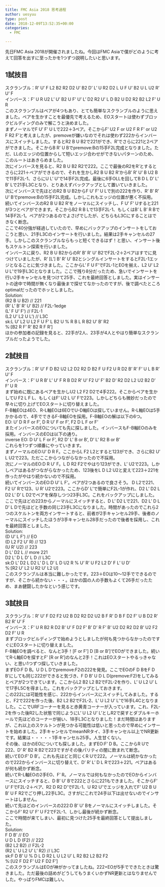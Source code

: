 ```yaml
---
title: FMC Asia 2018 思考過程
author: uesyuu
type: post
date: 2018-12-09T13:52:35+00:00
categories:
  - FMC

---
```

先日FMC Asia 2018が開催されましたね。今回はFMC Asiaで僕がどのように考えて回答を出すに至ったかを1つずつ説明したいと思います。

## 1試技目

スクランブル：R&#8217; U&#8217; F L2 B2 R2 D2 U&#8217; B2 D&#8217; L&#8217; U R2 D2 L U F U&#8217; B2 U L U2 R&#8217; U&#8217; F  
インバース：F&#8217; U R U2 L&#8217; U&#8217; B2 U F&#8217; U&#8217; L&#8217; D2 R2 U&#8217; L D B2 U D2 R2 B2 L2 F&#8217; U R  
このスクランブルはペアが4つもあり、とても簡単なスクランブルのように思えました。ペアを生かすことを最優先で考えるため、EOスタートは使わずブロックビルディングのみで解こうと決めました。  
まずノーマルでF U&#8217; F&#8217; U Lで222＋3ペア。そこからF&#8217; U2 F or U2 F R F&#8217; or U2 F R2 F&#8217;と考えましたが、premoveが嫌いなのでそれは使わず222からインバースにスイッチしました。するとR2 B U B2で221ができ、R&#8217;でさらに221と2ペアができました。そこからB R&#8217; U Bでpremove:Bの15手F2L完成となりました。ただ、LLのエッジの位置からして短いエッジ合わせができないパターンのため、このルートはあきらめました。  
次にインバースを見ると、R2 B U B2 R2で222。ここで最後のR2をR&#8217;とするとさらに221＋ペアができるので、それを生かしR2 B U B2 R&#8217;からB&#8217; R&#8217; U&#8217; B U2 Bで11手F2L-1、さらにU L&#8217; U&#8217;で14手F2L完成。最後に6手OLLを回してB D L D&#8217; L&#8217; B&#8217; Lで21手L3Cとなり、とりあえずバックアップとして置いていきました。  
次にインバースで先ほどのR2 B U B2からF U&#8217; F&#8217; U Lで別の222を作り、R&#8217; B&#8217; R&#8217; U&#8217; Bでpremove:Bの15手F2L完成。しかしこれもエッジの位置が悪く不採用。  
続いてインバースのR2 B U B2 R&#8217;をノーマルにスイッチし、F U&#8217; F&#8217; Uすると221が3つとペアができます。そこからB2 R B Lで13手F2L-1、もしくはB&#8217; L B&#8217; R Bで14手F2L-1。ペアが2つあるのでよさげでしたが、どちらもL3Cにすることはできなく断念。  
ここで40分強が経過していたので、早めにバックアップのインサートをしておこうと思い、21手L3Cのインサートを行いました。結果は2手キャンセルの27手。しかしこのスクランブルならもっと短くできるはず！と思い、インサート後もスケルトン探索を行いました。  
インバースに戻り、R2 B U B2からのR&#8217; B&#8217; R&#8217; U&#8217; B2でF2L-2＋2ペアはすでに見つけていましたが、R&#8217; [L&#8217;] B&#8217; R&#8217; U&#8217; B2とシングルインサートをするとF2L-1エッジとなることに気づきました。ここからL&#8217; F U F&#8217;でF2L-1とEOを揃え、L2 U&#8217; L2 U L&#8217;で19手L3Cとなりました。ここで残り8分だったため、急いでインサートを行い2手キャンセルを見つけて25手、これを最終回答としました。実はインサートの途中で時間が無くなり最後まで探せてなかったのですが、後で調べたところoptimalだったのでホッとしました。  
Solution:  
(R2 B U B2) // 221  
(R&#8217; L&#8217; B&#8217; R&#8217; U&#8217; B2) // F2L-1edge  
(L&#8217; F U&#8217; F&#8217;) // F2L-1  
(L2 U&#8217; L2 U L&#8217;) // L3C  
sk:L U&#8217; L2 U L2 F U F&#8217; L B2 U % R B L R B2 U&#8217; B&#8217; R2  
%:[B2 R F&#8217; R&#8217; B2 R F R&#8217;]  
ほかの参加者の記録を見ると、22手が2人、23手が4人とやはり簡単なスクランブルだったようでした。

## 2試技目

スクランブル：R&#8217; U&#8217; F D B2 U2 L2 D2 R2 D B2 F U F2 U R D2 B&#8217; R&#8217; F&#8217; U L B R&#8217; U&#8217; F  
インバース：F&#8217; U R B&#8217; L&#8217; U&#8217; F R B D2 R&#8217; U&#8217; F2 U&#8217; F&#8217; B2 D&#8217; R2 D2 L2 U2 B2 D&#8217; F&#8217; U R  
まず始めに既にあるペアを生かしU2 L2 F2 D2で4手222。そこからペアを生かしてU F2 L F L、もしくはF&#8217; U2 L U&#8217; Fで223。しかしどちらも微妙だったので早々に切り上げてEOスタートに切り替えました。  
F-B軸EOは4EO、R-L軸EOは6EOでU-D軸EOは探していません。R-L軸EOは5手かかるので、4手でできるF-B軸EOを採用。F-B軸EOの解は以下の6つ。  
EO: U&#8217; D R F or F&#8217;, D R U&#8217; F or F&#8217;, F2 D L F or F&#8217;  
またインバースのEOについても先に探しました。インバースもF-B軸EOのみを採用。インバースのEOは以下の通り。  
inverse EO: D U&#8217; L F or F&#8217;, R2 D&#8217; L&#8217; B or B&#8217;, D&#8217; L&#8217; R2 B or B&#8217;  
これらを1つずつ順番にやっていきます。  
まずノーマルのEO:U&#8217; D R F。ここからL F2 L2とすると123ができ、さらにB2 U&#8217; L U2で223。ただここからつながらなかったので不採用。  
次にノーマルのEO:D R U&#8217; F。L D R2 F2でやはり123ができ、L&#8217; U2で223。しかしペアはあるがつながらなかったため、123後をL D L2 U2と変えて223＋221を作ったがやはり続かないので不採用。  
続いてインバースのEO:D U&#8217; L F&#8217;。ペアが2つあるので良さそう。 D L2で221、F2 U&#8217; Rで123、U R&#8217; U2で223。ここからD&#8217; L&#8217;で簡単にF2L-1が作れ、D2 L&#8217; D2 L D2 L&#8217; D&#8217; L D2でペアを保存しつつ23手L3C。これをバックアップにしました。  
ここで先ほどの223からノーマルにスイッチすると、D L&#8217; D2 Lで221、D2 L&#8217; D L D&#8217; L Dで先ほどと手数の同じ23手L3Cになりました。時間があったのでこれら2つのスケルトンを両方インサートすると、前者が2手キャンセル29手、後者のノーマルにスイッチしたほうが3手キャンセル28手だったので後者を採用し、これを最終回答としました。  
Solution:  
(D U&#8217; L F&#8217;) // EO  
(D L2 F2 U&#8217; R) // 123  
(U R&#8217; U2) // 223  
D L&#8217; D2 L // more 221  
D2 L&#8217; D L D&#8217; L D // L3C  
sk:D L&#8217; D2 L D2 L&#8217; D L D&#8217; L D U2 R % U&#8217; R&#8217; U F2 L2 D&#8217; F L&#8217; U D&#8217;  
%:[R2 U&#8217; L2 U R2 U&#8217; L2 U]  
このスクランブルは本当に難しかったです。223＋EOは10～12手でできるのですが、そこから続かない・・・。ほかの国の人の手数もよくて26手だったため、まあ健闘したかなという感じです。

## 3試技目

スクランブル：R&#8217; U&#8217; F D2 F2 U2 B D2 R2 D2 U2 B F R&#8217; D B F D2 F&#8217; U B D2 R&#8217; B2 R&#8217; U&#8217; F  
インバース：F&#8217; U R B2 R D2 B&#8217; U&#8217; F D2 F&#8217; B&#8217; D&#8217; R F&#8217; B&#8217; U2 D2 R2 D2 B&#8217; U2 F2 D2 F&#8217; U R  
まずブロックビルディングで始めようとしましたが何も見つからなかったのですぐにEOスタートに切り替えました。  
F-B軸EOを調べると、なんと3手！[F or F&#8217;] D [B or B&#8217;]でEOができました。続いてR-L軸EOを探すとF&#8217; [R or R&#8217;]のなんと2手！これはEOスタートやるっきゃない、と思い1つずつ探していきました。  
まずEO:F D B。U D L Dでpremove:F2の222を発見。ここでEOのF D BをF D B&#8217;にしても同じ222ができると気づき、F D B&#8217; U D L D(premove:F2)をしてみるとペアが2つできています。ここからL2 B2 L2 B2でF2L-2を作り、L&#8217; U L2 U&#8217; Lで17手L5Cを得ました。これをバックアップとしておきます。  
この222には可能性を感じ、222からインバースにスイッチしてみました。すると、F2で222を作った後、B2 L2 B2でF2L-2、L&#8217; U L2 U&#8217; L&#8217;で16手L4Cとなりました。ここでURFコーナーを見ると赤黄青コーナーが入っています。これ、F2L-2を作った後R2した状態で同じようにL&#8217; U L2 U&#8217; L&#8217;としR2で戻すとダブルキーホールで先ほどのコーナーが揃い、18手L3Cとなりました！まだ時間はありますが、これ以上のスケルトンが見つかる可能性は低いと思ったので早めにインサートを始めました。2手キャンセルでmeanNRタイ、3手キャンセル以上でNR更新です。結果は・・・・・1手キャンセル25手。人生甘くない。  
その後、ほかのEOについても探しました。まずEO:F&#8217; D B。ここからR Uで222、D&#8217; R&#8217; B2 R B2で223ですがその後パリティの闇に飲まれて断念。  
続いてEO:F&#8217; D B&#8217;。これも先ほどと同じくR Uで222。ノーマルは続かなかったので222からインバースに切り替えて、D&#8217; R&#8217; L&#8217; D L Rで223＋221。ペアはあるが何も続かず断念。  
続いてR-L軸EOの2手EO、F&#8217; R。ノーマルでは何もなかったのでEOからインバースにスイッチすると、D B&#8217; U&#8217; Bで222とさらに221もできました。そこからF&#8217; U&#8217; FでF2L-2＋ペア、R2 D R2 D&#8217;でF2L-1、U R2 U&#8217;でエッジを入れてF&#8217; U2 B U B&#8217; U F R2でごり押し22手L3C。さすがにこれで24手以下は出せないのでインサートはしません。  
続いて先ほどのインバースの222:D B&#8217; U&#8217; Bをノーマルにスイッチしました。そこからF&#8217; R2 U&#8217; F&#8217; U F2でF2L-1、しかし最後が続かず断念。  
ここで時間が来てしまい、最初に見つけた25手を最終回答として提出しました。  
Solution:  
F D B&#8217; // EO  
U D L D (F2) // 222  
(B2 L2 B2) // F2L-2  
(R2 L&#8217; U L2 U&#8217; L&#8217; R2) // L3C  
sk:F D B&#8217; U % D L D R2 L U L2 U&#8217; L R2 B2 L2 B2 F2  
%:[U2 F D2 F&#8217; U2 F D2 F&#8217;]  
このスクランブルはEOが神がかってましたね。222+EOが5手でできたときは驚きました。ただ最後の詰めがどうしてもうまくいかずNR更新とはなりませんでした。やっぱりFMCは難しい。
